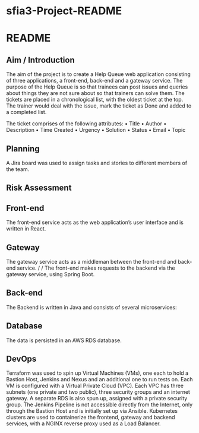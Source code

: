 # sfia3-Project-README

# README
## Aim / Introduction
The aim of the project is to create a Help Queue web application consisting of three applications, a front-end, back-end and a gateway service. The purpose of the Help Queue is so that trainees can post issues and queries about things they are not sure about so that trainers can solve them. The tickets are placed in a chronological list, with the oldest ticket at the top. The trainer would deal with the issue, mark the ticket as Done and added to a completed list.

The ticket comprises of the following attributes:
•	Title
•	Author
•	Description
•	Time Created
•	Urgency
•	Solution
•	Status
•	Email
•	Topic

## Planning
A Jira board was used to assign tasks and stories to different members of the team.

## Risk Assessment

## Front-end
The front-end service acts as the web application’s user interface and is written in React. 

## Gateway
The gateway service acts as a middleman between the front-end and back-end service. / / The front-end makes requests to the backend via the gateway service, using Spring Boot.

## Back-end
The Backend is written in  Java and consists of several microservices:

## Database
The data is persisted in an AWS RDS database.

## DevOps
Terraform was used to spin up Virtual Machines (VMs), one each to hold a Bastion Host, Jenkins and Nexus and an additional one to run tests on. Each VM is configured with a Virtual Private Cloud (VPC). Each VPC has three subnets (one private and two public), three security groups and an internet gateway. A separate RDS is also spun up, assigned with a private security group.
The Jenkins Pipeline is not accessible directly from the Internet, only through the Bastion Host and is initially set up via Ansible.
Kubernetes clusters are used to containerize the frontend, gateway and backend services, with a NGINX reverse proxy used as a Load Balancer.
